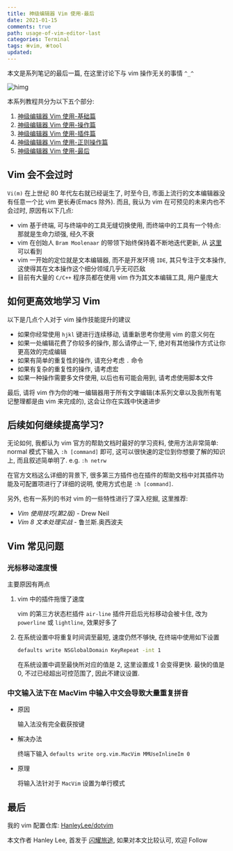 ```yaml
---
title: 神级编辑器 Vim 使用-最后
date: 2021-01-15
comments: true
path: usage-of-vim-editor-last
categories: Terminal
tags: ⦿vim, ⦿tool
updated:
---
```


本文是系列笔记的最后一篇, 在这里讨论下与 vim 操作无关的事情 `^_^`

![himg](https://a.hanleylee.com/HKMS/2020-01-09-vim8.png?x-oss-process=style/WaMa)

<!-- more -->

本系列教程共分为以下五个部分:

1. [神级编辑器 Vim 使用-基础篇](https://www.hanleylee.com/usage-of-vim-editor-basic.html) <!-- ./blog_usage_of_vim_basic.md -->
2. [神级编辑器 Vim 使用-操作篇](https://www.hanleylee.com/usage-of-vim-editor.html) <!-- ./blog_usage_of_vim_operation.md -->
3. [神级编辑器 Vim 使用-插件篇](https://www.hanleylee.com/usage-of-vim-editor-plugin.html) <!-- ./blog_usage_of_vim_plugin.md -->
4. [神级编辑器 Vim 使用-正则操作篇](https://www.hanleylee.com/usage-of-vim-editor-regex.html) <!-- ./blog_usage_of_vim_regex.md -->
5. [神级编辑器 Vim 使用-最后](https://www.hanleylee.com/usage-of-vim-editor-last.html) <!-- ./blog_usage_of_vim_final.md -->

## Vim 会不会过时

`Vi(m)` 在上世纪 80 年代左右就已经诞生了, 时至今日, 市面上流行的文本编辑器没有任意一个比 vim 更长寿(Emacs 除外). 而且, 我认为 vim 在可预见的未来内也不会过时, 原因有以下几点:

- vim 基于终端, 可与终端中的工具无缝切换使用, 而终端中的工具有一个特点: 那就是生命力顽强, 经久不衰
- vim 在创始人 `Bram Moolenaar` 的带领下始终保持着不断地迭代更新, 从 [这里](https://github.com/vim/vim) 可以看到
- vim 一开始的定位就是文本编辑器, 而不是开发环境 `IDE`, 其只专注于文本操作, 这使得其在文本操作这个细分领域几乎无可匹敌
- 目前有大量的 `C/C++` 程序员都在使用 vim 作为其文本编辑工具, 用户量庞大

## 如何更高效地学习 Vim

以下是几点个人对于 vim 操作技能提升的建议

- 如果你经常使用 `hjkl` 键进行连续移动, 请重新思考你使用 vim 的意义何在
- 如果一处编辑花费了你较多的操作, 那么请停止一下, 绝对有其他操作方式让你更高效的完成编辑
- 如果有简单的重复性的操作, 请充分考虑 `.` 命令
- 如果有复杂的重复性的操作, 请考虑宏
- 如果一种操作需要多文件使用, 以后也有可能会用到, 请考虑使用脚本文件

最后, 请将 vim 作为你的唯一编辑器用于所有文字编辑(本系列文章以及我所有笔记整理都是由 vim 来完成的), 这会让你在实践中快速进步

## 后续如何继续提高学习?

无论如何, 我都认为 vim 官方的帮助文档时最好的学习资料, 使用方法非常简单: normal 模式下输入 `:h [command]` 即可, 这可以很快速的定位到你想要了解的知识上, 而且叙述简单明了. e.g. `:h netrw`

在官方文档这么详细的背景下, 很多第三方插件也在插件的帮助文档中对其插件功能及可配置项进行了详细的说明, 使用方式也是 `:h [command]`.

另外, 也有一系列的书对 vim 的一些特性进行了深入挖掘, 这里推荐:

- *Vim 使用技巧(第2版)* - Drew Neil
- *Vim 8 文本处理实战* - 鲁兰斯.奥西波夫

## Vim 常见问题

### 光标移动速度慢

主要原因有两点

1. vim 中的插件拖慢了速度

    vim 的第三方状态栏插件 `air-line` 插件开启后光标移动会被卡住, 改为 `powerline` 或 `lightline`, 效果好多了

2. 在系统设置中将重复时间调至最短, 速度仍然不够快, 在终端中使用如下设置

    ```bash
    defaults write NSGlobalDomain KeyRepeat -int 1
    ```

    在系统设置中调至最快所对应的值是 2, 这里设置成 1 会变得更快. 最快的值是 0, 不过已经超出可控范围了, 因此不建议设置.

### 中文输入法下在 MacVim 中输入中文会导致大量重复拼音

- 原因

    输入法没有完全截获按键

- 解决办法

    终端下输入 `defaults write org.vim.MacVim MMUseInlineIm 0`

- 原理

    将输入法针对于 `MacVim` 设置为单行模式

## 最后

我的 vim 配置仓库: [HanleyLee/dotvim](https://github.com/hanleylee/dotvim)

本文作者 Hanley Lee, 首发于 [闪耀旅途](https://www.hanleylee.com), 如果对本文比较认可, 欢迎 Follow
